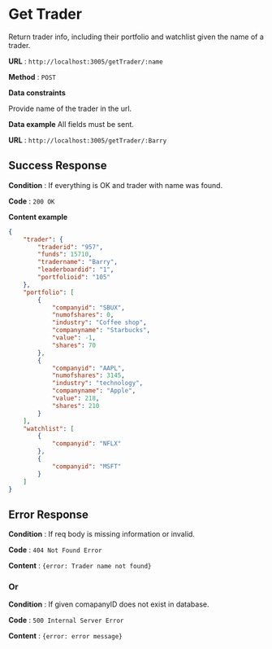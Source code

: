 # Get Trader

Return trader info, including their portfolio and watchlist given the name of a trader.

**URL** : `http://localhost:3005/getTrader/:name`

**Method** : `POST`

**Data constraints**

Provide name of the trader in the url.

**Data example** All fields must be sent.

**URL** : `http://localhost:3005/getTrader/:Barry`

## Success Response

**Condition** : If everything is OK and trader with name was found.

**Code** : `200 OK`

**Content example**

```json
{
    "trader": {
        "traderid": "957",
        "funds": 15710,
        "tradername": "Barry",
        "leaderboardid": "1",
        "portfolioid": "105"
    },
    "portfolio": [
        {
            "companyid": "SBUX",
            "numofshares": 0,
            "industry": "Coffee shop",
            "companyname": "Starbucks",
            "value": -1,
            "shares": 70
        },
        {
            "companyid": "AAPL",
            "numofshares": 3145,
            "industry": "technology",
            "companyname": "Apple",
            "value": 218,
            "shares": 210
        }
    ],
    "watchlist": [
        {
            "companyid": "NFLX"
        },
        {
            "companyid": "MSFT"
        }
    ]
}
```

## Error Response

**Condition** : If req body is missing information or invalid.

**Code** : `404 Not Found Error`

**Content** : `{error: Trader name not found}`

### Or

**Condition** : If given comapanyID does not exist in database.

**Code** : `500 Internal Server Error`

**Content** : `{error: error message}`
